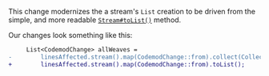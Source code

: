 This change modernizes the a stream's `List` creation to be driven from the simple, and more readable [`Stream#toList()`](https://docs.oracle.com/javase/16/docs/api/java.base/java/util/stream/Collectors.html#toList()) method.

Our changes look something like this:

```diff
     List<CodemodChange> allWeaves =
-        linesAffected.stream().map(CodemodChange::from).collect(Collectors.toList());
+        linesAffected.stream().map(CodemodChange::from).toList();
```
